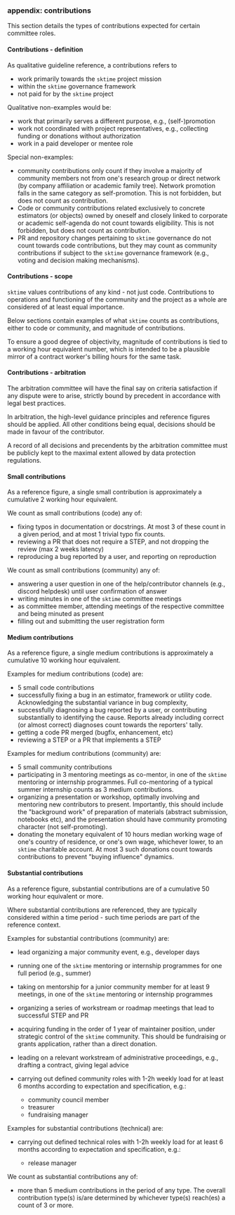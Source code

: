 
### appendix: contributions

This section details the types of contributions expected for certain committee roles.

#### Contributions - definition

As qualitative guideline reference, a contributions refers to

* work primarily towards the ``sktime`` project mission
* within the ``sktime`` governance framework
* not paid for by the ``sktime`` project

Qualitative non-examples would be:

* work that primarily serves a different purpose, e.g., (self-)promotion
* work not coordinated with project representatives,
  e.g., collecting funding or donations without authorization
* work in a paid developer or mentee role

Special non-examples:

* community contributions only count if they involve a majority of community members
  not from one's research group or direct network (by company affiliation
  or academic family tree). Network promotion falls in the same category as
  self-promotion. This is not forbidden, but does not count as contribution.
* Code or community contributions related exclusively to concrete
  estimators (or objects) owned by oneself and closely linked to corporate or academic
  self-agenda do not count towards eligibility.
  This is not forbidden, but does not count as contribution.
* PR and repository changes pertaining to ``sktime`` governance do not
  count towards code contributions, but they may count as community contributions
  if subject to the ``sktime`` governance framework (e.g., voting and
  decision making mechanisms).

#### Contributions - scope

``sktime`` values contributions of any kind - not just code.
Contributions to operations and functioning of the community and the project
as a whole are considered of at least equal importance.

Below sections contain examples of what ``sktime`` counts as contributions,
either to code or community, and magnitude of contributions.

To ensure a good degree of objectivity, magnitude of contributions
is tied to a working hour equivalent number, which is intended to be a
plausible mirror of a contract worker's billing hours for the same task.

#### Contributions - arbitration

The arbitration committee will have the final say on criteria satisfaction if any
dispute were to arise, strictly bound by precedent in accordance with
legal best practices.

In arbitration, the high-level guidance principles and reference figures
should be applied. All other conditions being equal, decisions should
be made in favour of the contributor.

A record of all decisions and precendents by the arbitration committee
must be publicly kept to the maximal extent allowed by data protection regulations.

#### Small contributions

As a reference figure, a single small contribution is approximately a
cumulative 2 working hour equivalent.

We count as small contributions (code) any of:

* fixing typos in documentation or docstrings. At most 3 of these count in a given period,
  and at most 1 trivial typo fix counts.
* reviewing a PR that does not require a STEP, and not dropping the review (max 2 weeks latency)
* reproducing a bug reported by a user, and reporting on reproduction

We count as small contributions (community) any of:

* answering a user question in one of the help/contributor channels (e.g., discord helpdesk) until user confirmation of answer
* writing minutes in one of the ``sktime`` committee meetings
* as committee member, attending meetings of the respective committee and being minuted as present
* filling out and submitting the user registration form

#### Medium contributions

As a reference figure, a single medium contributions is approximately a
cumulative 10 working hour equivalent.

Examples for medium contributions (code) are:

* 5 small code contributions
* successfully fixing a bug in an estimator, framework or utility code.
  Acknowledging the substantial variance in bug complexity, 
* successfully diagnosing a bug reported by a user, or contributing substantially to identifying the cause.
  Reports already including correct (or almost correct) diagnoses count towards the reporters' tally.
* getting a code PR merged (bugfix, enhancement, etc)
* reviewing a STEP or a PR that implements a STEP

Examples for medium contributions (community) are:

* 5 small community contributions
* participating in 3 mentoring meetings as co-mentor, in one of the ``sktime`` mentoring or internship programmes.
  Full co-mentoring of a typical summer internship counts as 3 medium contributions.
* organizing a presentation or workshop, optimally involving and mentoring new contributors to present.
  Importantly, this should include the "background work" of preparation of materials (abstract submission, notebooks etc),
  and the presentation should have community promoting character (not self-promoting).
* donating the monetary equivalent of 10 hours median working wage of one's country of residence,
  or one's own wage, whichever lower, to an ``sktime`` charitable account.
  At most 3 such donations count towards contributions to prevent "buying influence" dynamics.

#### Substantial contributions

As a reference figure, substantial contributions are of a
cumulative 50 working hour equivalent or more.

Where substantial contributions are referenced, they are typically considered
within a time period - such time periods are part of the reference context.

Examples for substantial contributions (community) are:

* lead organizing a major community event, e.g., developer days
* running one of the ``sktime`` mentoring or internship programmes for one full period (e.g., summer)
* taking on mentorship for a junior community member for at least 9 meetings, in one of the ``sktime`` mentoring or internship programmes
* organizing a series of workstream or roadmap meetings that lead to successful STEP and PR
* acquiring funding in the order of 1 year of maintainer position, under strategic control of the ``sktime`` community.
  This should be fundraising or grants application, rather than a direct donation.
* leading on a relevant workstream of administrative proceedings, e.g., drafting a contract, giving legal advice
* carrying out defined community roles with 1-2h weekly load for at least 6 months according to expectation and specification, e.g.:

  * community council member
  * treasurer
  * fundraising manager

Examples for substantial contributions (technical) are:

* carrying out defined technical roles with 1-2h weekly load for at least 6 months according to expectation and specification, e.g.:

  * release manager

We count as substantial contributions any of:

* more than 5 medium contributions in the period of any type. The overall contribution type(s) is/are determined by whichever type(s) reach(es) a count of 3 or more.
